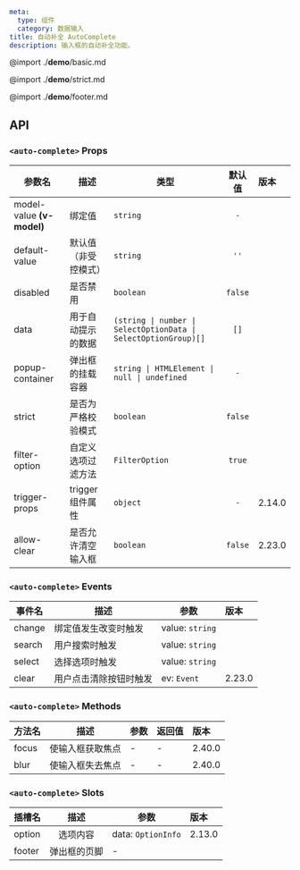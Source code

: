 ```yaml
meta:
  type: 组件
  category: 数据输入
title: 自动补全 AutoComplete
description: 输入框的自动补全功能。
```

@import ./__demo__/basic.md

@import ./__demo__/strict.md

@import ./__demo__/footer.md

## API


### `<auto-complete>` Props

|参数名|描述|类型|默认值|版本|
|---|---|---|:---:|:---|
|model-value **(v-model)**|绑定值|`string`|`-`||
|default-value|默认值（非受控模式）|`string`|`''`||
|disabled|是否禁用|`boolean`|`false`||
|data|用于自动提示的数据|`(string \| number \| SelectOptionData \| SelectOptionGroup)[]`|`[]`||
|popup-container|弹出框的挂载容器|`string \| HTMLElement \| null \| undefined`|`-`||
|strict|是否为严格校验模式|`boolean`|`false`||
|filter-option|自定义选项过滤方法|`FilterOption`|`true`||
|trigger-props|trigger 组件属性|`object`|`-`|2.14.0|
|allow-clear|是否允许清空输入框|`boolean`|`false`|2.23.0|
### `<auto-complete>` Events

|事件名|描述|参数|版本|
|---|---|---|:---|
|change|绑定值发生改变时触发|value: `string`||
|search|用户搜索时触发|value: `string`||
|select|选择选项时触发|value: `string`||
|clear|用户点击清除按钮时触发|ev: `Event`|2.23.0|
### `<auto-complete>` Methods

|方法名|描述|参数|返回值|版本|
|---|---|---|---|:---|
|focus|使输入框获取焦点|-|-|2.40.0|
|blur|使输入框失去焦点|-|-|2.40.0|
### `<auto-complete>` Slots

|插槽名|描述|参数|版本|
|---|:---:|---|:---|
|option|选项内容|data: `OptionInfo`|2.13.0|
|footer|弹出框的页脚|-||


